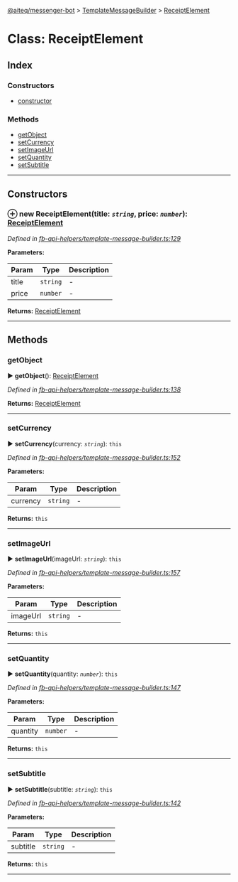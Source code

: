 [@aiteq/messenger-bot](../README.md) > [TemplateMessageBuilder](../classes/templatemessagebuilder.md) > [ReceiptElement](../classes/templatemessagebuilder.receiptelement.md)



# Class: ReceiptElement

## Index

### Constructors

* [constructor](templatemessagebuilder.receiptelement.md#constructor)


### Methods

* [getObject](templatemessagebuilder.receiptelement.md#getobject)
* [setCurrency](templatemessagebuilder.receiptelement.md#setcurrency)
* [setImageUrl](templatemessagebuilder.receiptelement.md#setimageurl)
* [setQuantity](templatemessagebuilder.receiptelement.md#setquantity)
* [setSubtitle](templatemessagebuilder.receiptelement.md#setsubtitle)



---
## Constructors
<a id="constructor"></a>


### ⊕ **new ReceiptElement**(title: *`string`*, price: *`number`*): [ReceiptElement](templatemessagebuilder.receiptelement.md)



*Defined in [fb-api-helpers/template-message-builder.ts:129](https://github.com/aiteq/messenger-bot/blob/a540dbb/src/fb-api-helpers/template-message-builder.ts#L129)*



**Parameters:**

| Param | Type | Description |
| ------ | ------ | ------ |
| title | `string`   |  - |
| price | `number`   |  - |





**Returns:** [ReceiptElement](templatemessagebuilder.receiptelement.md)

---



## Methods
<a id="getobject"></a>

###  getObject

► **getObject**(): [ReceiptElement](../interfaces/send.receiptelement.md)




*Defined in [fb-api-helpers/template-message-builder.ts:138](https://github.com/aiteq/messenger-bot/blob/a540dbb/src/fb-api-helpers/template-message-builder.ts#L138)*





**Returns:** [ReceiptElement](../interfaces/send.receiptelement.md)





___

<a id="setcurrency"></a>

###  setCurrency

► **setCurrency**(currency: *`string`*): `this`




*Defined in [fb-api-helpers/template-message-builder.ts:152](https://github.com/aiteq/messenger-bot/blob/a540dbb/src/fb-api-helpers/template-message-builder.ts#L152)*



**Parameters:**

| Param | Type | Description |
| ------ | ------ | ------ |
| currency | `string`   |  - |





**Returns:** `this`





___

<a id="setimageurl"></a>

###  setImageUrl

► **setImageUrl**(imageUrl: *`string`*): `this`




*Defined in [fb-api-helpers/template-message-builder.ts:157](https://github.com/aiteq/messenger-bot/blob/a540dbb/src/fb-api-helpers/template-message-builder.ts#L157)*



**Parameters:**

| Param | Type | Description |
| ------ | ------ | ------ |
| imageUrl | `string`   |  - |





**Returns:** `this`





___

<a id="setquantity"></a>

###  setQuantity

► **setQuantity**(quantity: *`number`*): `this`




*Defined in [fb-api-helpers/template-message-builder.ts:147](https://github.com/aiteq/messenger-bot/blob/a540dbb/src/fb-api-helpers/template-message-builder.ts#L147)*



**Parameters:**

| Param | Type | Description |
| ------ | ------ | ------ |
| quantity | `number`   |  - |





**Returns:** `this`





___

<a id="setsubtitle"></a>

###  setSubtitle

► **setSubtitle**(subtitle: *`string`*): `this`




*Defined in [fb-api-helpers/template-message-builder.ts:142](https://github.com/aiteq/messenger-bot/blob/a540dbb/src/fb-api-helpers/template-message-builder.ts#L142)*



**Parameters:**

| Param | Type | Description |
| ------ | ------ | ------ |
| subtitle | `string`   |  - |





**Returns:** `this`





___


